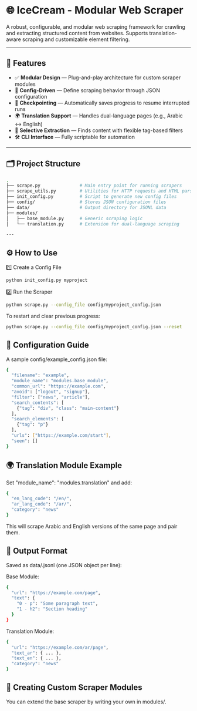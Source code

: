 # 🌐 IceCream - Modular Web Scraper

A robust, configurable, and modular web scraping framework for crawling and extracting structured content from websites. Supports translation-aware scraping and customizable element filtering.

---

## 🚀 Features

- ✅ **Modular Design** — Plug-and-play architecture for custom scraper modules
- 📁 **Config-Driven** — Define scraping behavior through JSON configuration
- 🔁 **Checkpointing** — Automatically saves progress to resume interrupted runs
- 🌍 **Translation Support** — Handles dual-language pages (e.g., Arabic ↔ English)
- 🔎 **Selective Extraction** — Finds content with flexible tag-based filters
- 🛠️ **CLI Interface** — Fully scriptable for automation

---

## 🗂️ Project Structure

```bash
.
├── scrape.py               # Main entry point for running scrapers
├── scrape_utils.py         # Utilities for HTTP requests and HTML parsing
├── init_config.py          # Script to generate new config files
├── config/                 # Stores JSON configuration files
├── data/                   # Output directory for JSONL data
├── modules/
│   ├── base_module.py      # Generic scraping logic
│   └── translation.py      # Extension for dual-language scraping

---
```

## ⚙️ How to Use
1️⃣ Create a Config File
```bash
python init_config.py myproject
```

2️⃣ Run the Scraper
```bash
python scrape.py --config_file config/myproject_config.json
```
To restart and clear previous progress:

```bash
python scrape.py --config_file config/myproject_config.json --reset
```

## 🔧 Configuration Guide
A sample config/example_config.json file:

```bash
{
  "filename": "example",
  "module_name": "modules.base_module",
  "common_url": "https://example.com",
  "avoid": ["logout", "signup"],
  "filter": ["news", "article"],
  "search_contents": [
    {"tag": "div", "class": "main-content"}
  ],
  "search_elements": [
    {"tag": "p"}
  ],
  "urls": ["https://example.com/start"],
  "seen": []
}
```

## 🌍 Translation Module Example
Set "module_name": "modules.translation" and add:

```bash
{
  "en_lang_code": "/en/",
  "ar_lang_code": "/ar/",
  "category": "news"
}
```
This will scrape Arabic and English versions of the same page and pair them.

## 🧠 Output Format
Saved as data/<filename>.jsonl (one JSON object per line):

Base Module:
```bash
{
  "url": "https://example.com/page",
  "text": {
    "0 - p": "Some paragraph text",
    "1 - h2": "Section heading"
  }
}
```
Translation Module:

```bash
{
  "url": "https://example.com/ar/page",
  "text_ar": { ... },
  "text_en": { ... },
  "category": "news"
}
```
## 🔌 Creating Custom Scraper Modules
You can extend the base scraper by writing your own in modules/. 

